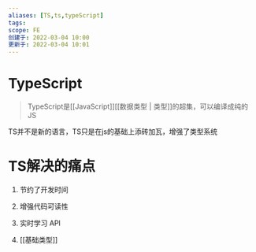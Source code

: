 ```yaml
---
aliases: [TS,ts,typeScript]
tags: 
scope: FE
创建于: 2022-03-04 10:00
更新于: 2022-03-04 10:01
---
```


# TypeScript

> TypeScript是[[JavaScript]][[数据类型 | 类型]]的超集，可以编译成纯的JS

TS并不是新的语言，TS只是在js的基础上添砖加瓦，增强了类型系统


# TS解决的痛点
1. 节约了开发时间
2. 增强代码可读性
3. 实时学习 API


1. [[基础类型]]